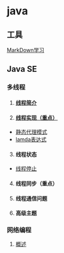 # java

## 工具

 [MarkDown学习](https://github.com/JianboMin/hello-word/blob/main/study/WorkDown.md)

## Java SE
### 多线程

1. #### [线程简介](https://github.com/JianboMin/hello-word/blob/main/java/阶段一/多线程/线程简介.md)

2. #### [线程实现（重点）](https://github.com/JianboMin/hello-word/blob/main/java/阶段一/多线程/线程实现（重点）.md)

- [静态代理模式](https://github.com/JianboMin/hello-world/blob/main/java/阶段一/多线程/静态代理模式.md)
- [lamda表达式](https://github.com/JianboMin/hello-world/blob/main/java/阶段一/多线程/lamda表达式.md)

3. #### 线程状态

- [线程停止](https://github.com/JianboMin/hello-world/blob/main/java/阶段一/多线程/线程停止.md)

4. #### 线程同步（重点）

5. #### 线程通信问题

6. #### 高级主题

### 网络编程
1. [概述](https://github.com/JianboMin/hello-world/blob/main/java/%E9%98%B6%E6%AE%B5%E4%B8%80/%E7%BD%91%E7%BB%9C%E7%BC%96%E7%A8%8B/%E6%A6%82%E8%BF%B0.md)

